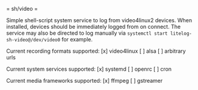 = sh/video =

Simple shell-script system service to log from video4linux2 devices.
When installed, devices should be immediately logged from on connect.
The service may also be directed to log manually via
`systemctl start litelog-sh-video@/dev/video0` for example.

Current recording formats supported:
 [x] video4linux
 [ ] alsa
 [ ] arbitrary urls

Current system services supported:
 [x] systemd
 [ ] openrc
 [ ] cron

Current media frameworks supported:
 [x] ffmpeg
 [ ] gstreamer
